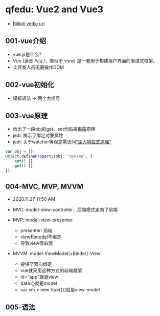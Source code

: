 # qfedu: Vue2 and Vue3

* [Bilibili vedio url](https://www.bilibili.com/video/BV18K4y1f7Vi?from=search&seid=18275054797537653521)

## 001-vue介绍

* vue.js是什么?
* Vue (读音 /vjuː/，类似于 view) 是一套用于构建用户界面的渐进式框架。
* 让开发人员无需操作DOM

## 002-vue初始化

* 模板语法 => 两个大括号

## 003-vue原理

* 给出了一段obj的get、set代码来揭露原理
* jedi: 揭示了绑定对象属性
* jedi: 关于watcher等观念需访问[“深入响应式原理”](https://cn.vuejs.org/v2/guide/reactivity.html)

```javascript
var obj = {};
Object.defineProperty(obj, "myname", {
    set() {},
    get() {}
});
```

## 004-MVC, MVP, MVVM

* 2020.11.27 11:50 AM

* MVC: model-view-controller，后端模式走向了前端

* MVP: model-view-presenter
  * presenter: 前端
  * view和model不绑定
  * 导致view很麻烦

* MVVM: model-ViewModel(+Binder)-View
  * 提供了双向绑定
  * vue就采用这种方式的前端框架
  * id="app"就是view
  * data:{}就是model
  * var vm = new Vue({})就是view-model

## 005-语法
